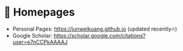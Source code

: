 # 📎 Homepages
- Personal Pages: https://junweikuang.github.io (updated recently🔥)
- Google Scholar: https://scholar.google.com/citations?user=e7nCCPkAAAAJ
